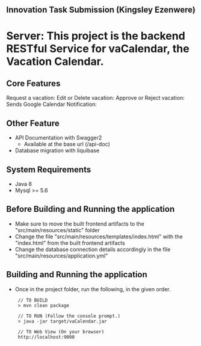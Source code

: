 ## Innovation Task Submission (Kingsley Ezenwere)
# Server: This project is the backend RESTful Service for vaCalendar, the Vacation Calendar. 


## Core Features
Request a vacation:
Edit or Delete vacation: 
Approve or Reject vacation: 
Sends Google Calendar Notification: 


## Other Feature 
* API Documentation with Swagger2
    * Available at the base url (/api-doc)
* Database migration with liquibase


## System Requirements
* Java 8
* Mysql >= 5.6

## Before Building and Running the application
* Make sure to move the built frontend artifacts to the "src/main/resources/static" folder
* Change the file "src/main/resources/templates/index.html" with the "index.html" from the built frontend artifacts
* Change the database connection details accordingly in the file "src/main/resources/application.yml"
## Building and Running the application
* Once in the project folder, run the following, in the given order.
  
       // TO BUILD
       > mvn clean package
       
       // TO RUN (Follow the console prompt.)
       > java -jar target/vaCalendar.jar
       
       // TO Web View (On your browser)
       http://localhost:9000